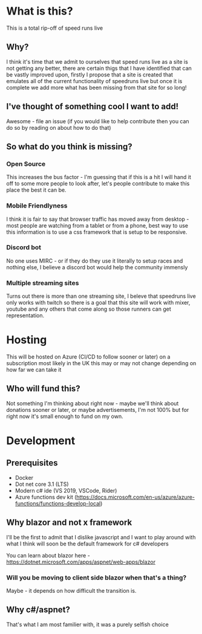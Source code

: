 # What is this?
This is a total rip-off of speed runs live

## Why?
I think it's time that we admit to ourselves that speed runs live as a site is not getting any better, there are certain thigs that I have identified that can be vastly improved upon, firstly I propose that a site is created that emulates all of the current functionality of speedruns live but once it is complete we add more what has been missing from that site for so long!

## I've thought of something cool I want to add! 
Awesome - file an issue (if you would like to help contribute then you can do so by reading on about how to do that)

## So what do you think is missing?

### Open Source
This increases the bus factor - I'm guessing that if this is a hit I will hand it off to some more people to look after, let's people contribute to make this place the best it can be.

### Mobile Friendlyness
I think it is fair to say that browser traffic has moved away from desktop - most people are watching from a tablet or from a phone, best way to use this information is to use a css framework that is setup to be responsive.

### Discord bot
No one uses MIRC - or if they do they use it literally to setup races and nothing else, I believe a discord bot would help the community immensly

### Multiple streaming sites
Turns out there is more than one streaming site, I beleve that speedruns live only works with twitch so there is a goal that this site will work with mixer, youtube and any others that come along so those runners can get representation.

# Hosting
This will be hosted on Azure (CI/CD to follow sooner or later) on a subscription most likely in the UK this may or may not change depending on how far we can take it

## Who will fund this?
Not something I'm thinking about right now - maybe we'll think about donations sooner or later, or maybe advertisements, I'm not 100% but for right now it's small enough to fund on my own.

# Development 

## Prerequisites

- Docker
- Dot net core 3.1 (LTS)
- Modern c# ide (VS 2019, VSCode, Rider)
- Azure functions dev kit (https://docs.microsoft.com/en-us/azure/azure-functions/functions-develop-local)

## Why blazor and not x framework
I'll be the first to admit that I dislike javascript and I want to play around with what I think will soon be the default framework for c# developers

You can learn about blazor here - https://dotnet.microsoft.com/apps/aspnet/web-apps/blazor

### Will you be moving to client side blazor when that's a thing?
Maybe - it depends on how difficult the transition is.

## Why c#/aspnet?
That's what I am most familier with, it was a purely selfish choice









